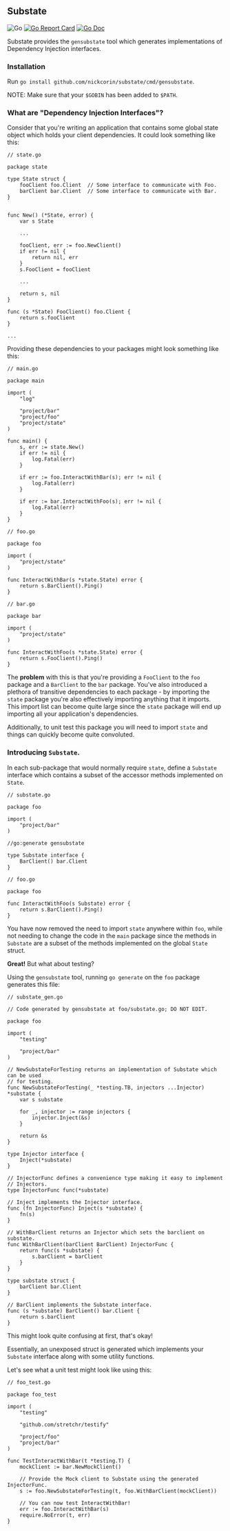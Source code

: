 ## Substate

![Go](https://github.com/nickcorin/substate/workflows/Go/badge.svg?branch=master) 
[![Go Report Card](https://goreportcard.com/badge/github.com/nickcorin/substate?style=flat-square)](https://goreportcard.com/report/github.com/nickcorin/substate)
[![Go Doc](https://img.shields.io/badge/godoc-reference-blue.svg?style=flat-square)](http://godoc.org/github.com/nickcorin/substate)


Substate provides the `gensubstate` tool which generates implementations of Dependency Injection interfaces.

### Installation

Run `go install github.com/nickcorin/substate/cmd/gensubstate`.

NOTE: Make sure that your `$GOBIN` has been added to `$PATH`.

### What are "Dependency Injection Interfaces"?

Consider that you're writing an application that contains some global state object which holds your client dependencies. It could look something like this:

```golang
// state.go

package state

type State struct {
    fooClient foo.Client  // Some interface to communicate with Foo.
    barClient bar.Client  // Some interface to communicate with Bar.
}


func New() (*State, error) {
    var s State

    ...

    fooClient, err := foo.NewClient()
    if err != nil {
        return nil, err
    }
    s.FooClient = fooClient

    ...

    return s, nil
}

func (s *State) FooClient() foo.Client {
    return s.fooClient
}

...
```

Providing these dependencies to your packages might look something like this:

```golang
// main.go

package main

import (
    "log"

    "project/bar"
    "project/foo"
    "project/state"
)

func main() {
    s, err := state.New()
    if err != nil {
        log.Fatal(err)
    }

    if err := foo.InteractWithBar(s); err != nil {
        log.Fatal(err)
    }

    if err := bar.InteractWithFoo(s); err != nil {
        log.Fatal(err)
    }
}
```

```golang
// foo.go

package foo

import (
    "project/state"
)

func InteractWithBar(s *state.State) error {
    return s.BarClient().Ping()
}
```

```golang
// bar.go

package bar

import (
    "project/state"
)

func InteractWithFoo(s *state.State) error {
    return s.FooClient().Ping()
}
```

The **problem** with this is that you're providing a `FooClient` to the `foo` package and a `BarClient` to the `bar` package. You've also introduced a plethora of transitive dependencies to each package - by importing the `state` package you're also effectively importing anything that it imports. This import list can become quite large since the `state` package will end up importing all your application's dependencies.

Additionally, to unit test this package you will need to import `state` and things can quickly become quite convoluted.

### Introducing `Substate`.

In each sub-package that would normally require `state`, define a `Substate` interface which contains a subset of the accessor methods implemented on `State`.

```golang
// substate.go

package foo

import (
    "project/bar"
)

//go:generate gensubstate

type Substate interface {
    BarClient() bar.Client
}
```

```golang
// foo.go

package foo

func InteractWithFoo(s Substate) error {
    return s.BarClient().Ping()
}
```

You have now removed the need to import `state` anywhere within `foo`, while not needing to change the code in the `main` package since the methods in `Substate` are a subset of the methods implemented on the global `State` struct.

**Great!** But what about testing? 

Using the `gensubstate` tool, running `go generate` on the `foo` package generates this file:

```golang
// substate_gen.go

// Code generated by gensubstate at foo/substate.go; DO NOT EDIT.

package foo

import (
    "testing"

    "project/bar"
)

// NewSubstateForTesting returns an implementation of Substate which can be used
// for testing.
func NewSubstateForTesting(_ *testing.TB, injectors ...Injector) *substate {
	var s substate

	for _, injector := range injectors {
		injector.Inject(&s)
	}

	return &s
}

type Injector interface {
	Inject(*substate)
}

// InjectorFunc defines a convenience type making it easy to implement
// Injectors.
type InjectorFunc func(*substate)

// Inject implements the Injector interface.
func (fn InjectorFunc) Inject(s *substate) {
	fn(s)
}

// WithBarClient returns an Injector which sets the barclient on substate.
func WithBarClient(barClient BarClient) InjectorFunc {
	return func(s *substate) {
		s.barClient = barClient
	}
}

type substate struct {
	barClient bar.Client
}

// BarClient implements the Substate interface.
func (s *substate) BarClient() bar.Client {
	return s.barClient
}
```

This might look quite confusing at first, that's okay!

Essentially, an unexposed struct is generated which implements your `Substate` interface along with some utility functions.

Let's see what a unit test might look like using this:

```golang
// foo_test.go

package foo_test

import (
    "testing"

    "github.com/stretchr/testify"

    "project/foo"
    "project/bar"
)

func TestInteractWithBar(t *testing.T) {
    mockClient := bar.NewMockClient()

    // Provide the Mock client to Substate using the generated InjectorFunc.
    s := foo.NewSubstateForTesting(t, foo.WithBarClient(mockClient))

    // You can now test InteractWithBar!
    err := foo.InteractWithBar(s)
    require.NoError(t, err)
}
```